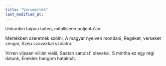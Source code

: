 ```yaml
---
title: "Versmérték"
last_modified_at:
---  
```


Unkarikin taipuu taiten,
mitalliseen poljenta'an:

Mértékben szeretnék szólni,
A magyar nyelven mondani,
Regéket, verseket zengni,
Szép szavakkal szólatni.

Virren viisaan viillän vielä,
Saatan sanoist' olevaksi,
S mintha ez egy régi dalunk,
Éneklek hangom hatalmát.